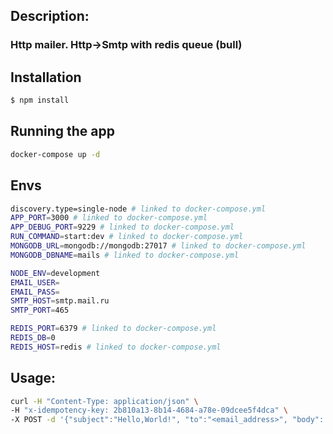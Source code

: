 ## Description:

### Http mailer. Http->Smtp with redis queue (bull)
## Installation

```bash
$ npm install
```

## Running the app

```bash
docker-compose up -d
```


## Envs

```bash
discovery.type=single-node # linked to docker-compose.yml
APP_PORT=3000 # linked to docker-compose.yml
APP_DEBUG_PORT=9229 # linked to docker-compose.yml
RUN_COMMAND=start:dev # linked to docker-compose.yml
MONGODB_URL=mongodb://mongodb:27017 # linked to docker-compose.yml
MONGODB_DBNAME=mails # linked to docker-compose.yml

NODE_ENV=development
EMAIL_USER=
EMAIL_PASS=
SMTP_HOST=smtp.mail.ru
SMTP_PORT=465

REDIS_PORT=6379 # linked to docker-compose.yml
REDIS_DB=0
REDIS_HOST=redis # linked to docker-compose.yml
```


## Usage:
```bash
curl -H "Content-Type: application/json" \
-H "x-idempotency-key: 2b810a13-8b14-4684-a78e-09dcee5f4dca" \
-X POST -d '{"subject":"Hello,World!", "to":"<email_address>", "body": "ok" }' \ http://localhost:3000/mail
```
